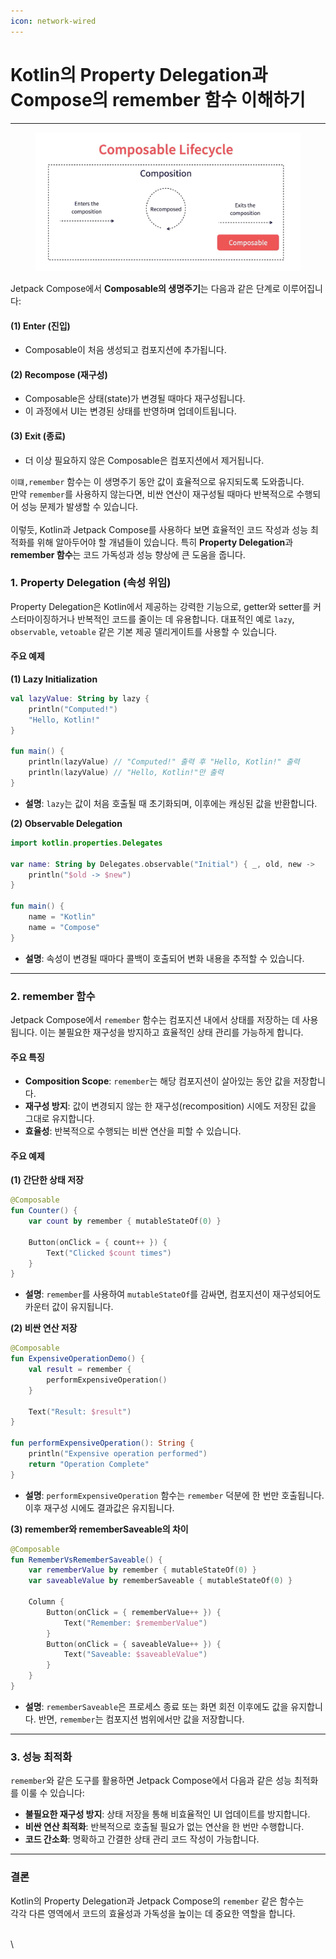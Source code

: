 ```yaml
---
icon: network-wired
---
```


# Kotlin의 Property Delegation과 Compose의 remember 함수 이해하기

***

<figure><img src="../../.gitbook/assets/image (1) (1) (1).png" alt=""><figcaption></figcaption></figure>

Jetpack Compose에서 **Composable의 생명주기**는 다음과 같은 단계로 이루어집니다:

#### (1) Enter (진입)

* Composable이 처음 생성되고 컴포지션에 추가됩니다.

#### (2) Recompose (재구성)

* Composable은 상태(state)가 변경될 때마다 재구성됩니다.
* 이 과정에서 UI는 변경된 상태를 반영하며 업데이트됩니다.

#### (3) Exit (종료)

* 더 이상 필요하지 않은 Composable은 컴포지션에서 제거됩니다.

`이떄,remember` 함수는 이 생명주기 동안 값이 효율적으로 유지되도록 도와줍니다. \
만약 `remember`를 사용하지 않는다면, 비싼 연산이 재구성될 때마다 반복적으로 수행되어 성능 문제가 발생할 수 있습니다.\
\
이렇듯, Kotlin과 Jetpack Compose를 사용하다 보면 효율적인 코드 작성과 성능 최적화를 위해 알아두어야 할 개념들이 있습니다. 특히 **Property Delegation**과 **remember 함수**는 코드 가독성과 성능 향상에 큰 도움을 줍니다.&#x20;

### 1. Property Delegation (속성 위임)

Property Delegation은 Kotlin에서 제공하는 강력한 기능으로, getter와 setter를 커스터마이징하거나 반복적인 코드를 줄이는 데 유용합니다. 대표적인 예로 `lazy`, `observable`, `vetoable` 같은 기본 제공 델리게이트를 사용할 수 있습니다.

#### 주요 예제

**(1) Lazy Initialization**

```kotlin
val lazyValue: String by lazy {
    println("Computed!")
    "Hello, Kotlin!"
}

fun main() {
    println(lazyValue) // "Computed!" 출력 후 "Hello, Kotlin!" 출력
    println(lazyValue) // "Hello, Kotlin!"만 출력
}
```

* **설명**: `lazy`는 값이 처음 호출될 때 초기화되며, 이후에는 캐싱된 값을 반환합니다.

**(2) Observable Delegation**

```kotlin
import kotlin.properties.Delegates

var name: String by Delegates.observable("Initial") { _, old, new ->
    println("$old -> $new")
}

fun main() {
    name = "Kotlin"
    name = "Compose"
}
```

* **설명**: 속성이 변경될 때마다 콜백이 호출되어 변화 내용을 추적할 수 있습니다.

***

### 2. remember 함수

Jetpack Compose에서 `remember` 함수는 컴포지션 내에서 상태를 저장하는 데 사용됩니다. 이는 불필요한 재구성을 방지하고 효율적인 상태 관리를 가능하게 합니다.

#### 주요 특징

* **Composition Scope**: `remember`는 해당 컴포지션이 살아있는 동안 값을 저장합니다.
* **재구성 방지**: 값이 변경되지 않는 한 재구성(recomposition) 시에도 저장된 값을 그대로 유지합니다.
* **효율성**: 반복적으로 수행되는 비싼 연산을 피할 수 있습니다.

#### 주요 예제

**(1) 간단한 상태 저장**

```kotlin
@Composable
fun Counter() {
    var count by remember { mutableStateOf(0) }

    Button(onClick = { count++ }) {
        Text("Clicked $count times")
    }
}
```

* **설명**: `remember`를 사용하여 `mutableStateOf`를 감싸면, 컴포지션이 재구성되어도 카운터 값이 유지됩니다.

**(2) 비싼 연산 저장**

```kotlin
@Composable
fun ExpensiveOperationDemo() {
    val result = remember {
        performExpensiveOperation()
    }

    Text("Result: $result")
}

fun performExpensiveOperation(): String {
    println("Expensive operation performed")
    return "Operation Complete"
}
```

* **설명**: `performExpensiveOperation` 함수는 `remember` 덕분에 한 번만 호출됩니다. 이후 재구성 시에도 결과값은 유지됩니다.

**(3) remember와 rememberSaveable의 차이**

```kotlin
@Composable
fun RememberVsRememberSaveable() {
    var rememberValue by remember { mutableStateOf(0) }
    var saveableValue by rememberSaveable { mutableStateOf(0) }

    Column {
        Button(onClick = { rememberValue++ }) {
            Text("Remember: $rememberValue")
        }
        Button(onClick = { saveableValue++ }) {
            Text("Saveable: $saveableValue")
        }
    }
}
```

* **설명**: `rememberSaveable`은 프로세스 종료 또는 화면 회전 이후에도 값을 유지합니다. 반면, `remember`는 컴포지션 범위에서만 값을 저장합니다.

***

### 3. 성능 최적화

`remember`와 같은 도구를 활용하면 Jetpack Compose에서 다음과 같은 성능 최적화를 이룰 수 있습니다:

* **불필요한 재구성 방지**: 상태 저장을 통해 비효율적인 UI 업데이트를 방지합니다.
* **비싼 연산 최적화**: 반복적으로 호출될 필요가 없는 연산을 한 번만 수행합니다.
* **코드 간소화**: 명확하고 간결한 상태 관리 코드 작성이 가능합니다.

***

### 결론

Kotlin의 Property Delegation과 Jetpack Compose의 `remember` 같은 함수는 \
각각 다른 영역에서 코드의 효율성과 가독성을 높이는 데 중요한 역할을 합니다.

\
\
